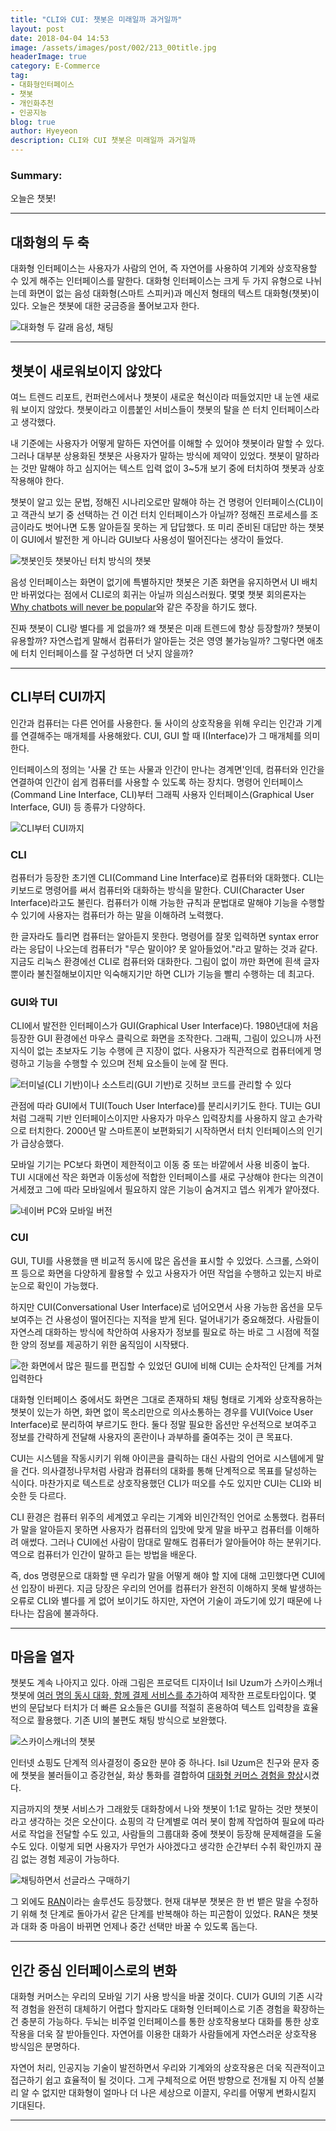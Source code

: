 ```yaml
---
title: "CLI와 CUI: 챗봇은 미래일까 과거일까"
layout: post
date: 2018-04-04 14:53
image: /assets/images/post/002/213_00title.jpg
headerImage: true
category: E-Commerce
tag:
- 대화형인터페이스
- 챗봇
- 개인화추천
- 인공지능
blog: true
author: Hyeyeon
description: CLI와 CUI 챗봇은 미래일까 과거일까
---
```


### Summary:

오늘은 챗봇!

---

## 대화형의 두 축

대화형 인터페이스는 사용자가 사람의 언어, 즉 자연어를 사용하여 기계와 상호작용할 수 있게 해주는 인터페이스를 말한다. 대화형 인터페이스는 크게 두 가지 유형으로 나뉘는데 화면이 없는 음성 대화형(스마트 스피커)과 메신저 형태의 텍스트 대화형(챗봇)이 있다. 오늘은 챗봇에 대한 궁금증을 풀어보고자 한다.

![대화형 두 갈래 음성, 채팅](/assets/images/post/002/213_01.png)

---

## 챗봇이 새로워보이지 않았다

여느 트렌드 리포트, 컨퍼런스에서나 챗봇이 새로운 혁신이라 떠들었지만 내 눈엔 새로워 보이지 않았다. 챗봇이라고 이름붙인 서비스들이 챗봇의 탈을 쓴 터치 인터페이스라고 생각했다.

내 기준에는 사용자가 어떻게 말하든 자연어를 이해할 수 있어야 챗봇이라 말할 수 있다. 그러나 대부분 상용화된 챗봇은 사용자가 말하는 방식에 제약이 있었다. 챗봇이 말하라는 것만 말해야 하고 심지어는 텍스트 입력 없이 3~5개 보기 중에 터치하여 챗봇과 상호작용해야 한다.

챗봇이 알고 있는 문법, 정해진 시나리오로만 말해야 하는 건 명령어 인터페이스(CLI)이고 객관식 보기 중 선택하는 건 이건 터치 인터페이스가 아닐까? 정해진 프로세스를 조금이라도 벗어나면 도통 알아듣질 못하는 게 답답했다. 또 미리 준비된 대답만 하는 챗봇이 GUI에서 발전한 게 아니라 GUI보다 사용성이 떨어진다는 생각이 들었다.

![챗봇인듯 챗봇아닌 터치 방식의 챗봇](/assets/images/post/002/213_02.png)

음성 인터페이스는 화면이 없기에 특별하지만 챗봇은 기존 화면을 유지하면서 UI 배치만 바뀌었다는 점에서 CLI로의 회귀는 아닐까 의심스러웠다. 몇몇 챗봇 회의론자는 [Why chatbots will never be popular](https://uxplanet.org/why-chatbots-will-never-be-popular-baff02b906dc)와 같은 주장을 하기도 했다.

진짜 챗봇이 CLI랑 별다를 게 없을까? 왜 챗봇은 미래 트렌드에 항상 등장할까? 챗봇이 유용할까? 자연스럽게 말해서 컴퓨터가 알아듣는 것은 영영 불가능일까? 그렇다면 애초에 터치 인터페이스를 잘 구성하면 더 낫지 않을까?

---

## CLI부터 CUI까지

인간과 컴퓨터는 다른 언어를 사용한다. 둘 사이의 상호작용을 위해 우리는 인간과 기계를 연결해주는 매개체를 사용해왔다. CUI, GUI 할 때 I(Interface)가 그 매개체를 의미한다.

인터페이스의 정의는 '사물 간 또는 사물과 인간이 만나는 경계면'인데, 컴퓨터와 인간을 연결하여 인간이 쉽게 컴퓨터를 사용할 수 있도록 하는 장치다. 명령어 인터페이스(Command Line Interface, CLI)부터 그래픽 사용자 인터페이스(Graphical User Interface, GUI) 등 종류가 다양하다.

![CLI부터 CUI까지](/assets/images/post/002/213_04.png)

### CLI

컴퓨터가 등장한 초기엔 CLI(Command Line Interface)로 컴퓨터와 대화했다. CLI는 키보드로 명령어를 써서 컴퓨터와 대화하는 방식을 말한다. CUI(Character User Interface)라고도 불린다. 컴퓨터가 이해 가능한 규칙과 문법대로 말해야 기능을 수행할 수 있기에 사용자는 컴퓨터가 하는 말을 이해하려 노력했다.

한 글자라도 틀리면 컴퓨터는 알아듣지 못한다. 명령어를 잘못 입력하면 syntax error라는 응답이 나오는데 컴퓨터가 "무슨 말이야? 못 알아들었어."라고 말하는 것과 같다. 지금도 리눅스 환경에선 CLI로 컴퓨터와 대화한다. 그림이 없이 까만 화면에 흰색 글자 뿐이라 불친절해보이지만 익숙해지기만 하면 CLI가 기능을 빨리 수행하는 데 최고다.

### GUI와 TUI

CLI에서 발전한 인터페이스가 GUI(Graphical User Interface)다. 1980년대에 처음 등장한 GUI 환경에선 마우스 클릭으로 화면을 조작한다. 그래픽, 그림이 있으니까 사전지식이 없는 초보자도 기능 수행에 큰 지장이 없다. 사용자가 직관적으로 컴퓨터에게 명령하고 기능을 수행할 수 있으며 전체 요소들이 눈에 잘 띈다.

![터미널(CLI 기반)이나 소스트리(GUI 기반)로 깃허브 코드를 관리할 수 있다](/assets/images/post/002/213_05.png)

관점에 따라 GUI에서 TUI(Touch User Interface)를 분리시키기도 한다. TUI는 GUI처럼 그래픽 기반 인터페이스이지만 사용자가 마우스 입력장치를 사용하지 않고 손가락으로 터치한다. 2000년 말 스마트폰이 보편화되기 시작하면서 터치 인터페이스의 인기가 급상승했다.

모바일 기기는 PC보다 화면이 제한적이고 이동 중 또는 바깥에서 사용 비중이 높다. TUI 시대에선 작은 화면과 이동성에 적합한 인터페이스를 새로 구상해야 한다는 의견이 거세졌고 그에 따라 모바일에서 필요하지 않은 기능이 숨겨지고 뎁스 위계가 얕아졌다.

![네이버 PC와 모바일 버전](/assets/images/post/002/213_06.png)

### CUI

GUI, TUI를 사용했을 땐 비교적 동시에 많은 옵션을 표시할 수 있었다. 스크롤, 스와이프 등으로 화면을 다양하게 활용할 수 있고 사용자가 어떤 작업을 수행하고 있는지 바로 눈으로 확인이 가능했다.

하지만 CUI(Conversational User Interface)로 넘어오면서 사용 가능한 옵션을 모두 보여주는 건 사용성이 떨어진다는 지적을 받게 된다. 덜어내기가 중요해졌다. 사람들이 자연스레 대화하는 방식에 착안하여 사용자가 정보를 필요로 하는 바로 그 시점에 적절한 양의 정보를 제공하기 위한 움직임이 시작됐다.

![한 화면에서 많은 필드를 편집할 수 있었던 GUI에 비해 CUI는 순차적인 단계를 거쳐 입력한다](/assets/images/post/002/213_07.png)

대화형 인터페이스 중에서도 화면은 그대로 존재하되 채팅 형태로 기계와 상호작용하는 챗봇이 있는가 하면, 화면 없이 목소리만으로 의사소통하는 경우를 VUI(Voice User Interface)로 분리하여 부르기도 한다. 둘다 정말 필요한 옵션만 우선적으로 보여주고 정보를 간략하게 전달해 사용자의 혼란이나 과부하를 줄여주는 것이 큰 목표다.

CUI는 시스템을 작동시키기 위해 아이콘을 클릭하는 대신 사람의 언어로 시스템에게 말을 건다. 의사결정나무처럼 사람과 컴퓨터의 대화를 통해 단계적으로 목표를 달성하는 식이다. 마찬가지로 텍스트로 상호작용했던 CLI가 떠오를 수도 있지만 CUI는 CLI와 비슷한 듯 다르다.

CLI 환경은 컴퓨터 위주의 세계였고 우리는 기계와 비인간적인 언어로 소통했다. 컴퓨터가 말을 알아듣지 못하면 사용자가 컴퓨터의 입맛에 맞게 말을 바꾸고 컴퓨터를 이해하려 애썼다. 그러나 CUI에선 사람이 맘대로 말해도 컴퓨터가 알아들어야 하는 분위기다. 역으로 컴퓨터가 인간이 말하고 듣는 방법을 배운다.

즉, dos 명령문으로 대화할 땐 우리가 말을 어떻게 해야 할 지에 대해 고민했다면 CUI에선 입장이 바뀐다. 지금 당장은 우리의 언어를 컴퓨터가 완전히 이해하지 못해 발생하는 오류로 CLI와 별다를 게 없어 보이기도 하지만, 자연어 기술이 과도기에 있기 때문에 나타나는 잡음에 불과하다.

---

## 마음을 열자

챗봇도 계속 나아지고 있다. 아래 그림은 프로덕트 디자이너 Isil Uzum가 스카이스캐너 챗봇에 [여러 명의 동시 대화, 함께 결제 서비스를 추가](https://medium.com/@isiluzum/messenger-bots-partial-payment-concept-1e35d171c746)하여 제작한 프로토타입이다. 몇 번의 문답보다 터치가 더 빠른 요소들은 GUI를 적절히 혼용하여 텍스트 입력창을 효율적으로 활용했다. 기존 UI의 불편도 채팅 방식으로 보완했다.

![스카이스캐너의 챗봇](/assets/images/post/002/213_08.gif)

인터넷 쇼핑도 단계적 의사결정이 중요한 분야 중 하나다. Isil Uzum은 친구와 문자 중에 챗봇을 불러들이고 증강현실, 화상 통화를 결합하여 [대화형 커머스 경험을 향상](https://medium.com/@isiluzum/messenger-bots-augmented-video-call-concept-63ac1c8b84a1)시켰다.

지금까지의 챗봇 서비스가 그래왔듯 대화창에서 나와 챗봇이 1:1로 말하는 것만 챗봇이라고 생각하는 것은 오산이다. 쇼핑의 각 단계별로 여러 봇이 함께 작업하여 필요에 따라 서로 작업을 전달할 수도 있고, 사람들의 그룹대화 중에 챗봇이 등장해 문제해결을 도울 수도 있다. 이렇게 되면 사용자가 무언가 사야겠다고 생각한 순간부터 수취 확인까지 끊김 없는 경험 제공이 가능하다.

![채팅하면서 선글라스 구매하기](/assets/images/post/002/213_09.gif)

그 외에도 [RAN](https://medium.com/assist/theres-a-dozen-ways-to-order-a-coffee-why-do-dumb-bots-only-allow-one-27230542636d)이라는 솔루션도 등장했다. 현재 대부분 챗봇은 한 번 뱉은 말을 수정하기 위해 첫 단계로 돌아가서 같은 단계를 반복해야 하는 피곤함이 있었다. RAN은 챗봇과 대화 중 마음이 바뀌면 언제나 중간 선택만 바꿀 수 있도록 돕는다.

---

##  인간 중심 인터페이스로의 변화

대화형 커머스는 우리의 모바일 기기 사용 방식을 바꿀 것이다. CUI가 GUI의 기존 시각적 경험을 완전히 대체하기 어렵다 할지라도 대화형 인터페이스로 기존 경험을 확장하는 건 충분히 가능하다. 두뇌는 비주얼 인터페이스를 통한 상호작용보다 대화를 통한 상호작용을 더욱 잘 받아들인다. 자연어를 이용한 대화가 사람들에게 자연스러운 상호작용 방식임은 분명하다.

자연어 처리, 인공지능 기술이 발전하면서 우리와 기계와의 상호작용은 더욱 직관적이고 접근하기 쉽고 효율적이 될 것이다. 그게 구체적으로 어떤 방향으로 전개될 지 아직 섣불리 알 수 없지만 대화형이 얼마나 더 나은 세상으로 이끌지, 우리를 어떻게 변화시킬지 기대된다.

---
